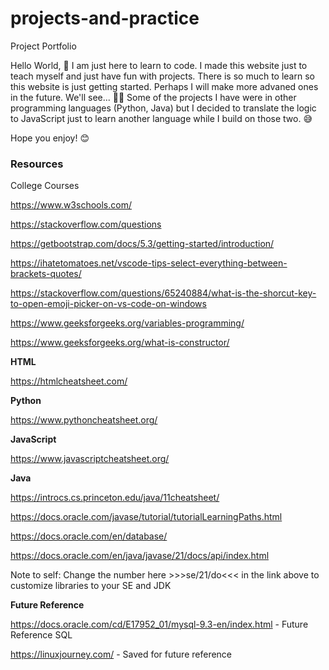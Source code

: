# projects-and-practice
Project Portfolio

Hello World, 👋 I am just here to learn to code. I made this website just to teach myself and just have fun with projects. There is so much to learn so this website is just getting started. Perhaps I will make more advaned ones in the future. We'll see... 🤷‍♀️ Some of the projects I have were in other programming languages (Python, Java) but I decided to translate the logic to JavaScript just to learn another language while I build on those two. 😅

Hope you enjoy! 😊





### Resources

  College Courses
  
  https://www.w3schools.com/
  
  https://stackoverflow.com/questions
  
  https://getbootstrap.com/docs/5.3/getting-started/introduction/

  https://ihatetomatoes.net/vscode-tips-select-everything-between-brackets-quotes/

  https://stackoverflow.com/questions/65240884/what-is-the-shorcut-key-to-open-emoji-picker-on-vs-code-on-windows

  https://www.geeksforgeeks.org/variables-programming/

  https://www.geeksforgeeks.org/what-is-constructor/

  **HTML**

  https://htmlcheatsheet.com/

  **Python**

  https://www.pythoncheatsheet.org/

  **JavaScript**

  https://www.javascriptcheatsheet.org/

  **Java** 

  https://introcs.cs.princeton.edu/java/11cheatsheet/

  https://docs.oracle.com/javase/tutorial/tutorialLearningPaths.html 

  https://docs.oracle.com/en/database/

  https://docs.oracle.com/en/java/javase/21/docs/api/index.html

  Note to self: Change the number here >>>se/21/do<<< in the link above to customize libraries to your SE and JDK

  **Future Reference** 

  https://docs.oracle.com/cd/E17952_01/mysql-9.3-en/index.html - Future Reference SQL

  https://linuxjourney.com/ - Saved for future reference 
